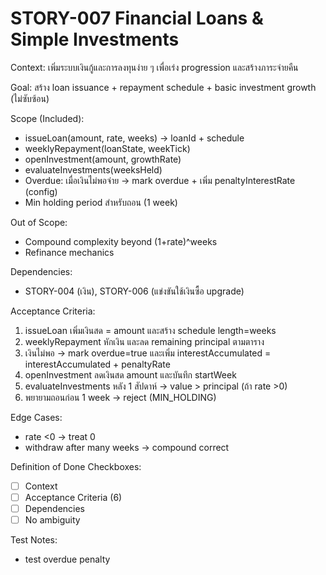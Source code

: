 # STORY-007 Financial Loans & Simple Investments

Context:
เพิ่มระบบเงินกู้และการลงทุนง่าย ๆ เพื่อเร่ง progression และสร้างภาระจ่ายคืน

Goal:
สร้าง loan issuance + repayment schedule + basic investment growth (ไม่ซับซ้อน)

Scope (Included):
- issueLoan(amount, rate, weeks) -> loanId + schedule
- weeklyRepayment(loanState, weekTick)
- openInvestment(amount, growthRate)
- evaluateInvestments(weeksHeld)
- Overdue: เมื่อเงินไม่พอจ่าย -> mark overdue + เพิ่ม penaltyInterestRate (config)
- Min holding period สำหรับถอน (1 week)

Out of Scope:
- Compound complexity beyond (1+rate)^weeks
- Refinance mechanics

Dependencies:
- STORY-004 (เงิน), STORY-006 (แข่งขันใช้เงินซื้อ upgrade)

Acceptance Criteria:
1. issueLoan เพิ่มเงินสด = amount และสร้าง schedule length=weeks
2. weeklyRepayment หักเงิน และลด remaining principal ตามตาราง
3. เงินไม่พอ -> mark overdue=true และเพิ่ม interestAccumulated = interestAccumulated + penaltyRate
4. openInvestment ลดเงินสด amount และบันทึก startWeek
5. evaluateInvestments หลัง 1 สัปดาห์ -> value > principal (ถ้า rate >0)
6. พยายามถอนก่อน 1 week -> reject (MIN_HOLDING)

Edge Cases:
- rate <0 -> treat 0
- withdraw after many weeks -> compound correct

Definition of Done Checkboxes:
- [ ] Context
- [ ] Acceptance Criteria (6)
- [ ] Dependencies
- [ ] No ambiguity

Test Notes:
- test overdue penalty
